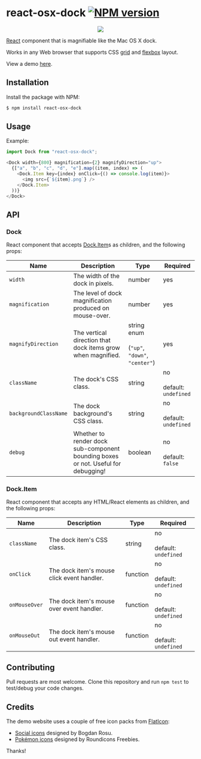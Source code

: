 # react-osx-dock [![NPM version](http://img.shields.io/npm/v/react-osx-dock.svg?style=flat-square)](https://www.npmjs.com/package/react-osx-dock)

<p align="center">
  <img src="https://i.imgur.com/e8Q6ddo.gif">
</p>

[React](https://reactjs.org) component that is magnifiable like the Mac OS X dock.

Works in any Web browser that supports CSS [grid](https://developer.mozilla.org/en-US/docs/Web/CSS/CSS_Grid_Layout) and [flexbox](https://developer.mozilla.org/en-US/docs/Web/CSS/CSS_Flexible_Box_Layout) layout.

View a demo [here](https://lukehorvat.github.io/react-osx-dock).

## Installation

Install the package with NPM:

```bash
$ npm install react-osx-dock
```

## Usage

Example:

```javascript
import Dock from "react-osx-dock";

<Dock width={800} magnification={2} magnifyDirection="up">
  {["a", "b", "c", "d", "e"].map((item, index) => (
    <Dock.Item key={index} onClick={() => console.log(item)}>
      <img src={`${item}.png`} />
    </Dock.Item>
  ))}
</Dock>
```

## API

### Dock

React component that accepts [Dock.Item](#dockitem)s as children, and the following props:

Name | Description | Type | Required
---- | ----------- | ---- | --------
`width` | The width of the dock in pixels. | number | yes
`magnification` | The level of dock magnification produced on mouse-over. | number | yes
`magnifyDirection` | The vertical direction that dock items grow when magnified. | string enum <br><br> (`"up"`, `"down"`, `"center"`) | yes
`className` | The dock's CSS class. | string | no <br><br> default: `undefined`
`backgroundClassName` | The dock background's CSS class. | string | no <br><br> default: `undefined`
`debug` | Whether to render dock sub-component bounding boxes or not. Useful for debugging! | boolean | no <br><br> default: `false`

### Dock.Item

React component that accepts any HTML/React elements as children, and the following props:

Name | Description | Type | Required
---- | ----------- | ---- | --------
`className` | The dock item's CSS class. | string | no <br><br> default: `undefined`
`onClick` | The dock item's mouse click event handler. | function | no <br><br> default: `undefined`
`onMouseOver` | The dock item's mouse over event handler. | function | no <br><br> default: `undefined`
`onMouseOut` | The dock item's mouse out event handler. | function | no <br><br> default: `undefined`

## Contributing

Pull requests are most welcome. Clone this repository and run `npm test` to test/debug your code changes.

## Credits

The demo website uses a couple of free icon packs from [FlatIcon](https://flaticon.com):

- [Social icons](https://flaticon.com/packs/glypho) designed by Bogdan Rosu.
- [Pokémon icons](https://flaticon.com/packs/pokemon-go) designed by Roundicons Freebies.

Thanks!
